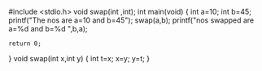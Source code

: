 #include <stdio.h>
void swap(int ,int);
int main(void)
{
    int a=10;
    int b=45;
    printf("The nos are a=10 and b=45");
    swap(a,b);
    printf("nos swapped are a=%d and b=%d ",b,a);


    return 0;
}
void swap(int x,int y)
{
    int t=x;
    x=y;
    y=t;
}
